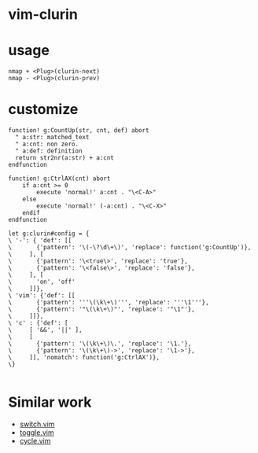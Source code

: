 vim-clurin
=====================

# usage

```vim
nmap + <Plug>(clurin-next)
nmap - <Plug>(clurin-prev)
```

# customize

```vim
function! g:CountUp(str, cnt, def) abort
  " a:str: matched_text
  " a:cnt: non zero.
  " a:def: definition
  return str2nr(a:str) + a:cnt
endfunction

function! g:CtrlAX(cnt) abort
	if a:cnt >= 0
		execute 'normal!' a:cnt . "\<C-A>"
	else
		execute 'normal!' (-a:cnt) . "\<C-X>"
	endif
endfunction

let g:clurin#config = {
\ '-': { 'def': [[
\       {'pattern': '\(-\?\d\+\)', 'replace': function('g:CountUp')},
\     ], [
\       {'pattern': '\<true\>', 'replace': 'true'},
\       {'pattern': '\<false\>', 'replace': 'false'},
\     ], [
\       'on', 'off'
\     ]]},
\ 'vim': {'def': [[
\       {'pattern': '''\(\k\+\)''', 'replace': '''\1'''},
\       {'pattern': '"\(\k\+\)"', 'replace': '"\1"'},
\     ]]},
\ 'c' : {'def': [
\     [ '&&', '||' ],
\     [
\       {'pattern': '\(\k\+\)\.', 'replace': '\1.'},
\       {'pattern': '\(\k\+\)->', 'replace': '\1->'},
\     ]], 'nomatch': function('g:CtrlAX')},
\}


```

# Similar work

- [switch.vim](https://github.com/AndrewRadev/switch.vim)
- [toggle.vim](http://www.vim.org/scripts/script.php?script_id=895)
- [cycle.vim](https://github.com/zef/vim-cycle)

